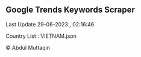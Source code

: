 

## Google Trends Keywords Scraper 
 
Last Update 29-06-2023 , 02:16:46

Country List :
VIETNAM.json



© Abdul Muttaqin 
